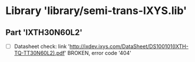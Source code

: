 # Library 'library/semi-trans-IXYS.lib'

## Part 'IXTH30N60L2'
- [ ] Datasheet check: link 'http://ixdev.ixys.com/DataSheet/DS100101(IXTH-TQ-TT30N60L2).pdf' BROKEN, error code '404'

